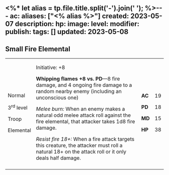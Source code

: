 <%* let alias = tp.file.title.split('-').join(' '); %>---
ac: 
aliases: ["<% alias %>"]
created: 2023-05-07
description: 
hp: 
image: 
level: 
modifier: 
publish: 
tags: []
updated: 2023-05-08
---

## Small Fire Elemental

<table>
<colgroup>
<col style="width: 16%" />
<col style="width: 72%" />
<col style="width: 5%" />
<col style="width: 5%" />
</colgroup>
<tbody>
<tr class="odd">
<td><p>Normal</p>
<p>3<sup>rd</sup> level</p>
<p>Troop</p>
<p>Elemental</p></td>
<td><p>Initiative: +8</p>
<p><strong>Whipping flames +8 vs. PD</strong>—8 fire damage, and 4
ongoing fire damage to a random nearby enemy (including an unconscious
one)</p>
<p><em>Melee burn:</em> When an enemy makes a natural odd melee attack
roll against the fire elemental, that attacker takes 1d8 fire
damage.</p>
<p><em>Resist fire 18+:</em> When a fire attack targets this creature,
the attacker must roll a natural 18+ on the attack roll or it only deals
half damage.</p></td>
<td><p><strong>AC</strong></p>
<p><strong>PD</strong></p>
<p><strong>MD</strong></p>
<p><strong>HP</strong></p></td>
<td><p>19</p>
<p>18</p>
<p>15</p>
<p>38</p></td>
</tr>
<tr class="even">
<td></td>
<td></td>
<td></td>
<td></td>
</tr>
</tbody>
</table>
